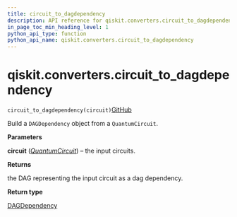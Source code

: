 ```yaml
---
title: circuit_to_dagdependency
description: API reference for qiskit.converters.circuit_to_dagdependency
in_page_toc_min_heading_level: 1
python_api_type: function
python_api_name: qiskit.converters.circuit_to_dagdependency
---
```


# qiskit.converters.circuit\_to\_dagdependency

<span id="qiskit.converters.circuit_to_dagdependency" />

`circuit_to_dagdependency(circuit)`[GitHub](https://github.com/qiskit/qiskit/tree/stable/0.18/qiskit/converters/circuit_to_dagdependency.py "view source code")

Build a `DAGDependency` object from a `QuantumCircuit`.

**Parameters**

**circuit** ([*QuantumCircuit*](qiskit.circuit.QuantumCircuit "qiskit.circuit.QuantumCircuit")) – the input circuits.

**Returns**

the DAG representing the input circuit as a dag dependency.

**Return type**

[DAGDependency](qiskit.dagcircuit.DAGDependency "qiskit.dagcircuit.DAGDependency")

